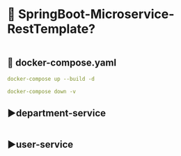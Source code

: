 # 🎯 SpringBoot-Microservice-RestTemplate?

<img src="">

## 📌 docker-compose.yaml

```yaml
docker-compose up --build -d
```

```yaml
docker-compose down -v
```

## ▶️department-service

<img src="">

## ▶️user-service

<img src="">

<img src="">

